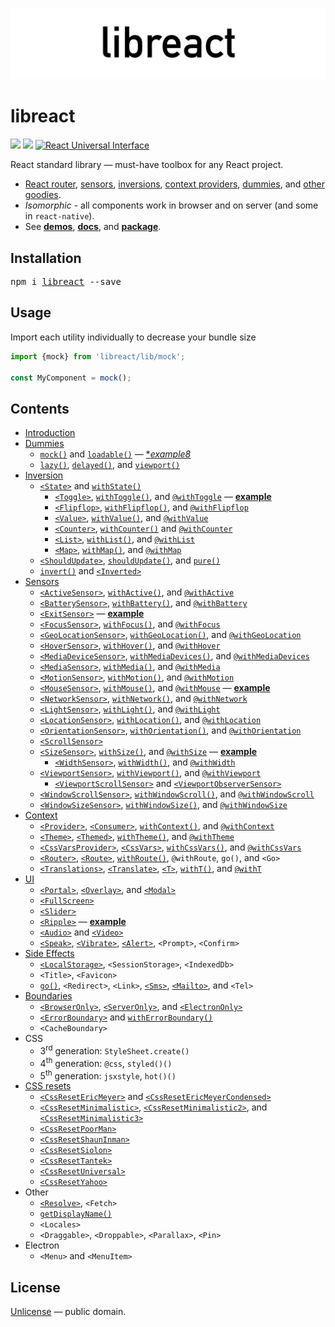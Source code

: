 ![libreact logo](./docs/assets/libreact.png)

# libreact

[![][npm-badge]][npm-url] [![][travis-badge]][travis-url] [![React Universal Interface](https://img.shields.io/badge/React-Universal%20Interface-green.svg)](https://github.com/streamich/react-universal-interface)

React standard library &mdash; must-have toolbox for any React project.

  - [React router](https://mailonline.github.io/libreact/en/routing.html), [sensors](https://mailonline.github.io/libreact/en/Sensors.html), [inversions](https://mailonline.github.io/libreact/en/Inversion.html), [context providers](https://mailonline.github.io/libreact/en/Context.html), [dummies](https://mailonline.github.io/libreact/en/Dummies.html), and [other goodies](https://mailonline.github.io/libreact/en/).
  - *Isomorphic* - all components work in browser and on server (and some in `react-native`).
  - See [__demos__](https://mailonline.github.io/libreact/demos/), [__docs__](https://mailonline.github.io/libreact/en/), and [__package__](https://www.npmjs.com/package/libreact/).


## Installation

<pre>
npm i <a href="https://www.npmjs.com/package/libreact">libreact</a> --save
</pre>


## Usage

Import each utility individually to decrease your bundle size

```js
import {mock} from 'libreact/lib/mock';

const MyComponent = mock();
```


## Contents

  - [Introduction](./docs/en/Introduction.md)
  - [Dummies](./docs/en/Dummies.md)
     - [`mock()`](./docs/en/mock.md) and [`loadable()`](./docs/en/loadable.md) &mdash; [**example8*](https://codesandbox.io/s/j2ovpr03z3)
     - [`lazy()`](./docs/en/lazy.md), [`delayed()`](./docs/en/delayed.md), and [`viewport()`](./docs/en/viewport.md)
  - [Inversion](./docs/en/Inversion.md)
     - [`<State>`](./docs/en/State.md) and [`withState()`](./docs/en/State.md#withstate-hoc)
        - [`<Toggle>`](./docs/en/Toggle.md), [`withToggle()`](./docs/en/Toggle.md#withtoggle-hoc), and [`@withToggle`](./docs/en/Toggle.md#withtoggle-decorator) &mdash; [**example**](https://codesandbox.io/s/zwkl16vv93)
        - [`<Flipflop>`](./docs/en/Flipflop.md), [`withFlipflop()`](./docs/en/Flipflop.md#withflipflop-hoc), and [`@withFlipflop`](./docs/en/Flipflop.md#withflipflop-decorator)
        - [`<Value>`](./docs/en/Value.md), [`withValue()`](./docs/en/Value.md#withvalue-hoc), and [`@withValue`](./docs/en/Value.md#withvalue-decorator)
        - [`<Counter>`](./docs/en/Counter.md), [`withCounter()`](./docs/en/Counter.md#withcounter-hoc) and [`@withCounter`](./docs/en/Counter.md#withcounter-decorator)
        - [`<List>`](./docs/en/List.md), [`withList()`](./docs/en/List.md#withlist-hoc), and [`@withList`](./docs/en/List.md#withlist-decorator)
        - [`<Map>`](./docs/en/Map.md), [`withMap()`](./docs/en/Map.md#withmap-hoc), and [`@withMap`](./docs/en/Map.md#withmap-decorator)
     - [`<ShouldUpdate>`](./docs/en/ShouldUpdate.md), [`shouldUpdate()`](./docs/en/ShouldUpdate.md#shouldupdate-hoc), and [`pure()`](./docs/en/pure.md)
     - [`invert()`](./docs/en/invert.md) and [`<Inverted>`](./docs/en/invert.md#inverted)
  - [Sensors](./docs/en/Sensors.md)
     - [`<ActiveSensor>`](./docs/en/ActiveSensor.md), [`withActive()`](./docs/en/ActiveSensor.md#withactive-hoc), and [`@withActive`](./docs/en/ActiveSensor.md#withactive-decorator)
     - [`<BatterySensor>`](./docs/en/BatterySensor.md), [`withBattery()`](./docs/en/BatterySensor.md#withbattery), and [`@withBattery`](./docs/en/BatterySensor.md#withbattery-1)
     - [`<ExitSensor>`](./docs/en/ExitSensor.md) &mdash; [**example**](https://codesandbox.io/s/7437x10z71)
     - [`<FocusSensor>`](./docs/en/FocusSensor.md), [`withFocus()`](./docs/en/FocusSensor.md#withfocus-hoc), and [`@withFocus`](./docs/en/FocusSensor.md#withfocus-decorator)
     - [`<GeoLocationSensor>`](./docs/en/GeoLocationSensor.md), [`withGeoLocation()`](./docs/en/GeoLocationSensor.md#withgeolocation-hoc), and [`@withGeoLocation`](./docs/en/GeoLocationSensor.md#withgeolocation-decorator)
     - [`<HoverSensor>`](./docs/en/HoverSensor.md), [`withHover()`](./docs/en/HoverSensor.md#withhover-hoc), and [`@withHover`](./docs/en/HoverSensor.md#withhover-decorator)
     - [`<MediaDeviceSensor>`](./docs/en/MediaDeviceSensor.md), [`withMediaDevices()`](./docs/en/MediaDeviceSensor.md#withmediadevices), and [`@withMediaDevices`](./docs/en/MediaDeviceSensor.md#withmediadevices-1)
     - [`<MediaSensor>`](./docs/en/MediaSensor.md), [`withMedia()`](./docs/en/MediaSensor.md#withmedia), and [`@withMedia`](./docs/en/MediaSensor.md#withmedia-1)
     - [`<MotionSensor>`](./docs/en/MotionSensor.md), [`withMotion()`](./docs/en/MotionSensor.md#withmotion-hoc), and [`@withMotion`](./docs/en/MotionSensor.md#withmotion-decorator)
     - [`<MouseSensor>`](./docs/en/MouseSensor.md), [`withMouse()`](./docs/en/MouseSensor.md#withmouse-hoc), and [`@withMouse`](./docs/en/MouseSensor.md#withmouse-decorator) &mdash; [**example**](https://codesandbox.io/s/k3o16j7n47)
     - [`<NetworkSensor>`](./docs/en/NetworkSensor.md), [`withNetwork()`](./docs/en/NetworkSensor.md#withnetwork-hoc), and [`@withNetwork`](./docs/en/NetworkSensor.md#withnetwork-decorator)
     - [`<LightSensor>`](./docs/en/LightSensor.md), [`withLight()`](./docs/en/LightSensor.md#withlight-hoc), and [`@withLight`](./docs/en/LightSensor.md#withlight-decorator)
     - [`<LocationSensor>`](./docs/en/LocationSensor.md), [`withLocation()`](./docs/en/LocationSensor.md#withlocation-hoc), and [`@withLocation`](./docs/en/LocationSensor.md#withlocation-decora)
     - [`<OrientationSensor>`](./docs/en/OrientationSensor.md), [`withOrientation()`](./docs/en/OrientationSensor.md#withorientation-hoc), and [`@withOrientation`](./docs/en/OrientationSensor.md#withorientation-decorator)
     - [`<ScrollSensor>`](./docs/en/ScrollSensor.md)
     - [`<SizeSensor>`](./docs/en/SizeSensor.md), [`withSize()`](./docs/en/SizeSensor.md#withsize-hoc), and [`@withSize`](./docs/en/SizeSensor.md#withsize-decorator) &mdash; [**example**](https://codesandbox.io/s/0y2qjm210p)
        - [`<WidthSensor>`](./docs/en/WidthSensor.md), [`withWidth()`](./docs/en/WidthSensor.md#withwidth-hoc-and-withwidth-decorator), and [`@withWidth`](./docs/en/WidthSensor.md#withwidth-hoc-and-withwidth-decorator)
     - [`<ViewportSensor>`](./docs/en/ViewportSensor.md), [`withViewport()`](./docs/en/ViewportSensor.md#withviewport-hoc), and [`@withViewport`](./docs/en/ViewportSensor.md#withviewport-decorator)
        - [`<ViewportScrollSensor>`](./docs/en/ViewportSensor.md#viewportscrollsensor) and [`<ViewportObserverSensor>`](./docs/en/ViewportSensor.md#viewportobserversensor)
     - [`<WindowScrollSensor>`](./docs/en/WindowScrollSensor.md), [`withWindowScroll()`](./docs/en/WindowScrollSensor.md#withwindowscroll-hoc), and [`@withWindowScroll`](./docs/en/WindowScrollSensor.md#withwindowscroll-decorator)
     - [`<WindowSizeSensor>`](./docs/en/WindowSizeSensor.md), [`withWindowSize()`](./docs/en/WindowSizeSensor.md#withwindowsize-hoc), and [`@withWindowSize`](./docs/en/WindowSizeSensor.md#withwindowsize-decorator)
  - [Context](./docs/en/Context.md)
     - [`<Provider>`](./docs/en/Provider.md#provider), [`<Consumer>`](./docs/en/Provider.md#consumer), [`withContext()`](./docs/en/Provider.md#withcontext-hoc), and [`@withContext`](./docs/en/Provider.md#withcontext-decorator)
     - [`<Theme>`](./docs/en/theme.md#theme), [`<Themed>`](./docs/en/theme.md#themed), [`withTheme()`](./docs/en/theme.md#withtheme-hoc), and [`@withTheme`](./docs/en/theme.md#withtheme-decorator)
     - [`<CssVarsProvider>`](./docs/en/cssvars.md), [`<CssVars>`](./docs/en/cssvars.md#cssvars), [`withCssVars()`](./docs/en/cssvars.md#withcssvars-hoc), and [`@withCssVars`](./docs/en/cssvars.md#withcssvars-decorator)
     - [`<Router>`](./docs/en/routing.md#router), [`<Route>`](./docs/en/routing.md#route), [`withRoute()`](./docs/en/routing.md#withroute), `@withRoute`, `go()`, and `<Go>`
     - [`<Translations>`](./docs/en/translate.md#translations), [`<Translate>`](./docs/en/translate.md#translate-or-t), [`<T>`](./docs/en/translate.md#translate-or-t), [`withT()`](./docs/en/translate.md#witht-hoc), and [`@withT`](./docs/en/translate.md#witht-decorator)
  - [UI](./docs/en/UI.md)
     - [`<Portal>`](./docs/en/Portal.md), [`<Overlay>`](./docs/en/Overlay.md), and [`<Modal>`](./docs/en/Modal.md)
     - [`<FullScreen>`](./docs/en/FullScreen.md)
     - [`<Slider>`](./docs/en/Slider.md)
     - [`<Ripple>`](./docs/en/Ripple.md) &mdash; [**example**](https://codesandbox.io/s/983q7jr80o)
     - [`<Audio>`](./docs/en/Audio.md) and [`<Video>`](./docs/en/Video.md)
     - [`<Speak>`](./docs/en/Speak.md), [`<Vibrate>`](./docs/en/Vibrate.md), [`<Alert>`](./docs/en/Alert.md), `<Prompt>`, `<Confirm>`
  - [Side Effects](./docs/en/Side-effects.md)
     - [`<LocalStorage>`](./docs/en/LocalStorage.md), `<SessionStorage>`, `<IndexedDb>`
     - `<Title>`, `<Favicon>`
     - [`go()`](./docs/en/routing.md#go), `<Redirect>`, `<Link>`, [`<Sms>`](./docs/en/Sms.md), [`<Mailto>`](./docs/en/Mailto.md), and `<Tel>`
  - [Boundaries](./docs/en/Boundaries.md)
     - [`<BrowserOnly>`](./docs/en/BrowserOnly.md), [`<ServerOnly>`](./docs/en/ServerOnly.md), and [`<ElectronOnly>`](./docs/en/ElectronOnly.md)
     - [`<ErrorBoundary>`](./docs/en/ErrorBoundary.md) and [`withErrorBoundary()`](./docs/en/ErrorBoundary.md#witherrorboundary-hoc)
     - `<CacheBoundary>`
  - CSS
     - 3<sup>rd</sup> generation: `StyleSheet.create()`
     - 4<sup>th</sup> generation: `@css`, `styled()()`
     - 5<sup>th</sup> generation: `jsxstyle`, `hot()()`
  - [CSS resets](./docs/en/CSS-resets.md)
     - [`<CssResetEricMeyer>`](./docs/en/reset/CssResetEricMeyer.md) and [`<CssResetEricMeyerCondensed>`](./docs/en/reset/CssResetEricMeyerCondensed.md)
     - [`<CssResetMinimalistic>`](./docs/en/reset/CssResetMinimalistic.md), [`<CssResetMinimalistic2>`](./docs/en/reset/CssResetMinimalistic2.md), and [`<CssResetMinimalistic3>`](./docs/en/reset/CssResetMinimalistic3.md)
     - [`<CssResetPoorMan>`](./docs/en/reset/CssResetPoorMan.md)
     - [`<CssResetShaunInman>`](./docs/en/reset/CssResetShaunInman.md)
     - [`<CssResetSiolon>`](./docs/en/reset/CssResetSiolon.md)
     - [`<CssResetTantek>`](./docs/en/reset/CssResetTantek.md)
     - [`<CssResetUniversal>`](./docs/en/reset/CssResetUniversal.md)
     - [`<CssResetYahoo>`](./docs/en/reset/CssResetYahoo.md)
  - Other
     - [`<Resolve>`](./docs/en/Resolve.md), `<Fetch>`
     - [`getDisplayName()`](./docs/en/getDisplayName.md)
     - `<Locales>`
     - `<Draggable>`, `<Droppable>`, `<Parallax>`, `<Pin>`
  - Electron
     - `<Menu>` and `<MenuItem>`


## License

[Unlicense](./LICENSE) &mdash; public domain.


[npm-url]: https://www.npmjs.com/package/libreact
[npm-badge]: https://img.shields.io/npm/v/libreact.svg
[travis-url]: https://travis-ci.org/MailOnline/libreact
[travis-badge]: https://travis-ci.org/MailOnline/libreact.svg?branch=master
